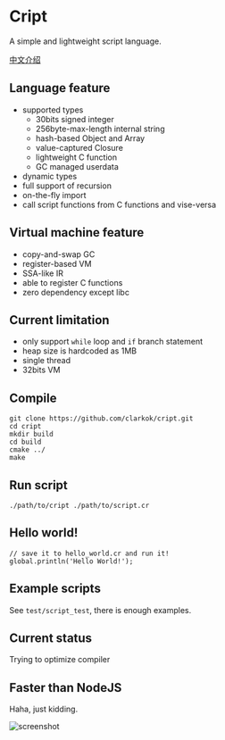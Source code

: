 # Cript

A simple and lightweight script language.

[中文介绍](https://www.clarkok.com/blog/2016/04/20/Cript%E4%B8%80%E9%97%A8%E8%84%9A%E6%9C%AC%E8%AF%AD%E8%A8%80/)

## Language feature

 * supported types
   * 30bits signed integer
   * 256byte-max-length internal string
   * hash-based Object and Array
   * value-captured Closure
   * lightweight C function
   * GC managed userdata
 * dynamic types
 * full support of recursion
 * on-the-fly import
 * call script functions from C functions and vise-versa

## Virtual machine feature

 * copy-and-swap GC
 * register-based VM
 * SSA-like IR
 * able to register C functions
 * zero dependency except libc

## Current limitation

 * only support `while` loop and `if` branch statement
 * heap size is hardcoded as 1MB
 * single thread
 * 32bits VM

## Compile

```
git clone https://github.com/clarkok/cript.git
cd cript
mkdir build
cd build
cmake ../
make
```

## Run script

```
./path/to/cript ./path/to/script.cr
```

## Hello world!

```
// save it to hello_world.cr and run it!
global.println('Hello World!');
```

## Example scripts

See `test/script_test`, there is enough examples.

## Current status

Trying to optimize compiler

## Faster than NodeJS

Haha, just kidding.

![screenshot](/faster-than-ndoejs.png?raw=true "Faster than NodeJS")
